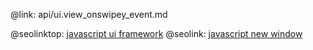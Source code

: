 @link: api/ui.view_onswipey_event.md

@seolinktop: [javascript ui framework](https://webix.com)
@seolink: [javascript new window](https://webix.com/widget/window/)